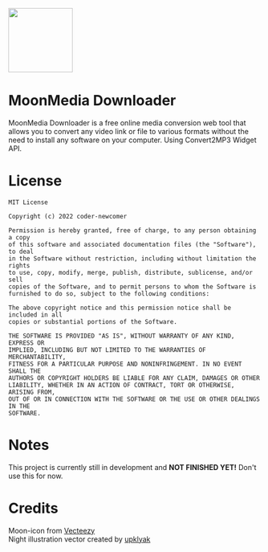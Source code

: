 <img src="https://coder-newcomer.github.io/MoonMedia-Downloader/web/media/moon-icon.png" height="128"><br>
# MoonMedia Downloader
MoonMedia Downloader is a free online media conversion web tool that allows you to convert any video link or file to various formats without the need to install any software on your computer. Using Convert2MP3 Widget API.

# License
    MIT License
    
    Copyright (c) 2022 coder-newcomer
    
    Permission is hereby granted, free of charge, to any person obtaining a copy
    of this software and associated documentation files (the "Software"), to deal
    in the Software without restriction, including without limitation the rights
    to use, copy, modify, merge, publish, distribute, sublicense, and/or sell
    copies of the Software, and to permit persons to whom the Software is
    furnished to do so, subject to the following conditions:
    
    The above copyright notice and this permission notice shall be included in all
    copies or substantial portions of the Software.
    
    THE SOFTWARE IS PROVIDED "AS IS", WITHOUT WARRANTY OF ANY KIND, EXPRESS OR
    IMPLIED, INCLUDING BUT NOT LIMITED TO THE WARRANTIES OF MERCHANTABILITY,
    FITNESS FOR A PARTICULAR PURPOSE AND NONINFRINGEMENT. IN NO EVENT SHALL THE
    AUTHORS OR COPYRIGHT HOLDERS BE LIABLE FOR ANY CLAIM, DAMAGES OR OTHER
    LIABILITY, WHETHER IN AN ACTION OF CONTRACT, TORT OR OTHERWISE, ARISING FROM,
    OUT OF OR IN CONNECTION WITH THE SOFTWARE OR THE USE OR OTHER DEALINGS IN THE
    SOFTWARE.
    
# Notes
This project is currently still in development and **NOT FINISHED YET!** Don't use this for now.

# Credits
Moon-icon from [Vecteezy](http://www.vecteezy.com/free-png/moon)<br>
Night illustration vector created by [upklyak](http://www.freepik.com/author/upklyak)
